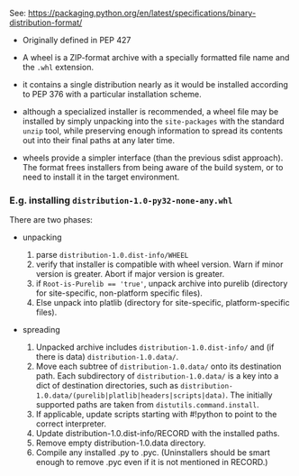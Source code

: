 See: https://packaging.python.org/en/latest/specifications/binary-distribution-format/

- Originally defined in PEP 427

- A wheel is a ZIP-format archive with a specially formatted file name and the `.whl` extension.
- it contains a single distribution nearly as it would be installed according to PEP 376 with a particular installation scheme.

- although a specialized installer is recommended, a wheel file may be installed by simply unpacking into the `site-packages` with the standard `unzip` tool, while preserving enough information to spread its contents out into their final paths at any later time.

- wheels provide a simpler interface (than the previous sdist approach). The format frees installers from being aware of the build system, or to need to install it in the target environment.

### E.g. installing `distribution-1.0-py32-none-any.whl`
There are two phases:
-  unpacking
    1. parse `distribution-1.0.dist-info/WHEEL`
    2. verify that installer is compatible with wheel version. Warn if minor version is greater. Abort if major version is greater.
    3. if `Root-is-Purelib == 'true'`, unpack archive into purelib (directory for site-specific, non-platform specific files).
    4. Else unpack into platlib (directory for site-specific, platform-specific files).

- spreading
    1. Unpacked archive includes `distribution-1.0.dist-info/` and (if there is data) `distribution-1.0.data/`.
    2. Move each subtree of `distribution-1.0.data/` onto its destination path. Each subdirectory of `distribution-1.0.data/` is a key into a dict of destination directories, such as `distribution-1.0.data/(purelib|platlib|headers|scripts|data)`. The initially supported paths are taken from `distutils.command.install`.
    3. If applicable, update scripts starting with #!python to point to the correct interpreter.
    4. Update distribution-1.0.dist-info/RECORD with the installed paths.
    5. Remove empty distribution-1.0.data directory.
    6. Compile any installed .py to .pyc. (Uninstallers should be smart enough to remove .pyc even if it is not mentioned in RECORD.)
